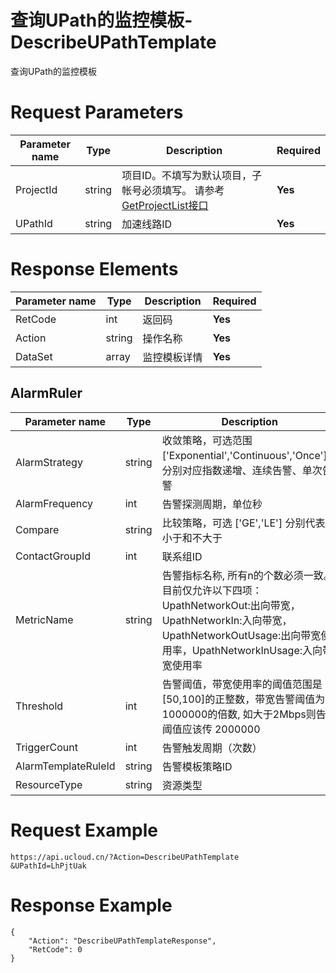 # 查询UPath的监控模板-DescribeUPathTemplate

查询UPath的监控模板

# Request Parameters
|Parameter name|Type|Description|Required|
|---|---|---|---|
|ProjectId|string|项目ID。不填写为默认项目，子帐号必须填写。 请参考[GetProjectList接口](../summary/get_project_list.html)|**Yes**|
|UPathId|string|加速线路ID|**Yes**|

# Response Elements
|Parameter name|Type|Description|Required|
|---|---|---|---|
|RetCode|int|返回码|**Yes**|
|Action|string|操作名称|**Yes**|
|DataSet|array|监控模板详情|**Yes**|

## AlarmRuler
|Parameter name|Type|Description|Required|
|---|---|---|---|
|AlarmStrategy|string|收敛策略，可选范围 ['Exponential','Continuous','Once']，分别对应指数递增、连续告警、单次告警|**Yes**|
|AlarmFrequency|int|告警探测周期，单位秒|**Yes**|
|Compare|string|比较策略，可选 ['GE','LE']  分别代表不小于和不大于|**Yes**|
|ContactGroupId|int|联系组ID|**Yes**|
|MetricName|string|告警指标名称, 所有n的个数必须一致。目前仅允许以下四项：UpathNetworkOut:出向带宽，UpathNetworkIn:入向带宽，UpathNetworkOutUsage:出向带宽使用率，UpathNetworkInUsage:入向带宽使用率|**Yes**|
|Threshold|int|告警阈值，带宽使用率的阈值范围是[50,100]的正整数，带宽告警阈值为1000000的倍数, 如大于2Mbps则告警 阈值应该传 2000000|**Yes**|
|TriggerCount|int|告警触发周期（次数）|**Yes**|
|AlarmTemplateRuleId|string|告警模板策略ID|**Yes**|
|ResourceType|string|资源类型|No|

# Request Example
```
https://api.ucloud.cn/?Action=DescribeUPathTemplate
&UPathId=LhPjtUak
```

# Response Example
```
{
    "Action": "DescribeUPathTemplateResponse", 
    "RetCode": 0
}
```

